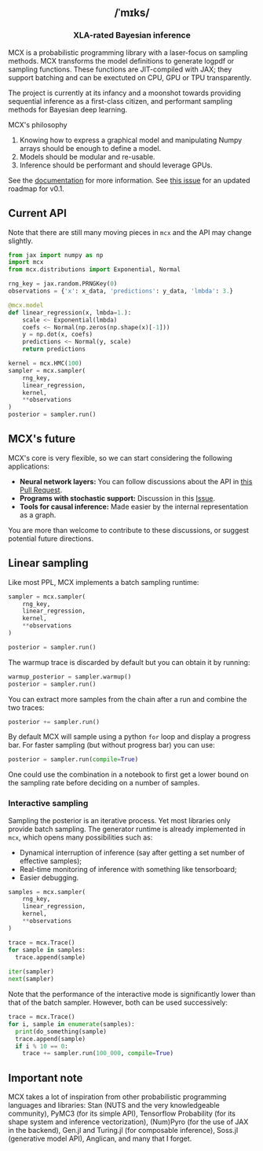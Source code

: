 <h2 align="center">
  /ˈmɪks/   
</h2>
   
<h3 align="center">
 XLA-rated Bayesian inference
</h3>

MCX is a probabilistic programming library with a laser-focus on sampling
methods. MCX transforms the model definitions to generate logpdf or sampling
functions. These functions are JIT-compiled with JAX; they support batching and
can be exectuted on CPU, GPU or TPU transparently.

The project is currently at its infancy and a moonshot towards providing
sequential inference as a first-class citizen, and performant sampling methods
for Bayesian deep learning.

MCX's philosophy

1. Knowing how to express a graphical model and manipulating Numpy arrays should
   be enough to define a model.
2. Models should be modular and re-usable.
3. Inference should be performant and should leverage GPUs.

See the [documentation](https://rlouf.github.io/mcx) for more information.  See [this issue](https://github.com/rlouf/mcx/issues/1) for an updated roadmap for v0.1.

## Current API

Note that there are still many moving pieces in `mcx` and the API may change
slightly.

```python
from jax import numpy as np
import mcx
from mcx.distributions import Exponential, Normal

rng_key = jax.random.PRNGKey(0)
observations = {'x': x_data, 'predictions': y_data, 'lmbda': 3.}

@mcx.model
def linear_regression(x, lmbda=1.):
    scale <~ Exponential(lmbda)
    coefs <~ Normal(np.zeros(np.shape(x)[-1]))
    y = np.dot(x, coefs)
    predictions <~ Normal(y, scale)
    return predictions

kernel = mcx.HMC(100)
sampler = mcx.sampler(
    rng_key,
    linear_regression,
    kernel,
    **observations
)
posterior = sampler.run()
```

## MCX's future

MCX's core is very flexible, so we can start considering the following
applications:

- **Neural network layers:** You can follow discussions about the API in [this Pull Request](https://github.com/rlouf/mcx/pull/16).
- **Programs with stochastic support:** Discussion in this [Issue](https://github.com/rlouf/mcx/issues/37).
- **Tools for causal inference:** Made easier by the internal representation as a
  graph.

You are more than welcome to contribute to these discussions, or suggest
potential future directions.


## Linear sampling

Like most PPL, MCX implements a batch sampling runtime:

```python
sampler = mcx.sampler(
    rng_key,
    linear_regression,
    kernel,
    **observations
)

posterior = sampler.run()
```

The warmup trace is discarded by default but you can obtain it by running:

```python
warmup_posterior = sampler.warmup()
posterior = sampler.run()
```

You can extract more samples from the chain after a run and combine the
two traces:

```python
posterior += sampler.run()
```

By default MCX will sample using a python `for` loop and display a progress bar.
For faster sampling (but without progress bar) you can use:

```python
posterior = sampler.run(compile=True)
```

One could use the combination in a notebook to first get a lower bound on the
sampling rate before deciding on a number of samples.


### Interactive sampling

Sampling the posterior is an iterative process. Yet most libraries only provide
batch sampling. The generator runtime is already implemented in `mcx`, which
opens many possibilities such as:

- Dynamical interruption of inference (say after getting a set number of
  effective samples);
- Real-time monitoring of inference with something like tensorboard;
- Easier debugging.

```python
samples = mcx.sampler(
    rng_key,
    linear_regression,
    kernel,
    **observations
)

trace = mcx.Trace()
for sample in samples:
  trace.append(sample)
  
iter(sampler)
next(sampler)
```

Note that the performance of the interactive mode is significantly lower than
that of the batch sampler. However, both can be used successively:

```python
trace = mcx.Trace()
for i, sample in enumerate(samples):
  print(do_something(sample)
  trace.append(sample)
  if i % 10 == 0:
    trace += sampler.run(100_000, compile=True)
```

## Important note

MCX takes a lot of inspiration from other probabilistic programming languages
and libraries: Stan (NUTS and the very knowledgeable community), PyMC3 (for its
simple API), Tensorflow Probability (for its shape system and inference
vectorization), (Num)Pyro (for the use of JAX in the backend), Gen.jl and
Turing.jl (for composable inference), Soss.jl (generative model API), Anglican,
and many that I forget.

